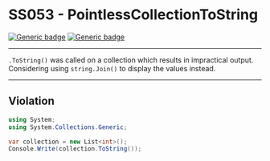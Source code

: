 # SS053 - PointlessCollectionToString

[![Generic badge](https://img.shields.io/badge/Severity-Warning-yellow.svg)](https://shields.io/) [![Generic badge](https://img.shields.io/badge/CodeFix-No-lightgrey.svg)](https://shields.io/)

---

`.ToString()` was called on a collection which results in impractical output. Considering using `string.Join()` to display the values instead.

---

## Violation
```cs
using System;
using System.Collections.Generic;

var collection = new List<int>();
Console.Write(collection.ToString());
```